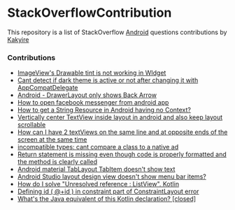 # StackOverflowContribution

This repository is a list of StackOverflow [Android](https://stackoverflow.com/questions/tagged/android) questions contributions by [Kakyire](https://github.com/Kakyire)


### Contributions
- [ImageView's Drawable tint is not working in WIdget](https://stackoverflow.com/questions/66827469/imageviews-drwabale-tint-is-not-working-in-widget)
- [Cant detect if dark theme is active or not after changing it with AppCompatDelegate](https://stackoverflow.com/questions/66896942/cant-detect-if-dark-theme-is-active-or-not-after-changing-it-with-appcompatdeleg/66897404?noredirect=1#comment118279821_66897404)
- [Android - DrawerLayout only shows Back Arrow](https://stackoverflow.com/questions/68582346/android-drawerlayout-only-shows-back-arrow/68583742?noredirect=1#comment121209953_68583742)
- [How to open facebook messenger from android app](https://stackoverflow.com/questions/68576173/how-to-open-facebook-messenger-from-android-app/68583657#68583657)
- [How to get a String Resource in Android having no Context?](https://stackoverflow.com/questions/68577843/how-to-get-a-string-resourse-in-android-having-no-context/68579003#68579003)
- [Vertically center TextView inside layout in android and also keep layout scrollable](https://stackoverflow.com/questions/69705025/vertically-center-textview-inside-layout-in-android-and-also-keep-layout-scrolla/69706441#69706441)
- [How can I have 2 textViews on the same line and at opposite ends of the screen at the same time](https://stackoverflow.com/questions/68104881/how-can-i-have-2-textviews-on-the-same-line-and-at-opposite-ends-of-the-screen-a/68108239#68108239)
- [incompatible types: cant compare a class to a native ad](https://stackoverflow.com/questions/66895779/incompatible-types-cant-compare-a-class-to-a-native-ad/66897073#66897073)
- [Return statement is missing even though code is properly formatted and the method is clearly called](https://stackoverflow.com/questions/66896789/return-statement-is-missing-even-though-code-is-properly-formatted-and-the-metho/66896933#66896933)
- [Android material TabLayout TabItem doesn't show text](https://stackoverflow.com/questions/66296471/android-material-tablayout-tabitem-doesnt-show-text/66297863#66297863)
- [Android Studio layout design view doesn't show menu bar items?](https://stackoverflow.com/questions/64012469/android-studio-layout-design-view-doesnt-show-menu-bar-items/65461711#65461711)
- [How do I solve "Unresolved reference : ListView". Kotlin](https://stackoverflow.com/questions/65393916/how-do-i-solve-unresolved-reference-listview-kotlin/65394787#65394787)
- [Defining id ( @+id ) in constraint part of ConstraintLayout error](https://stackoverflow.com/questions/53283582/defining-id-id-in-constraint-part-of-constraintlayout-error/65461523#65461523)
- [What's the Java equivalent of this Kotlin declaration? [closed]](https://stackoverflow.com/questions/66932415/whats-the-java-equivalent-of-this-kotlin-declaration/66932638#66932638)
